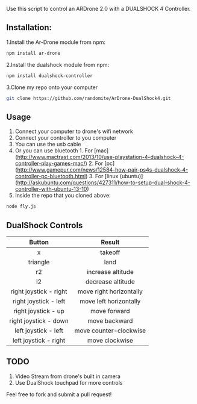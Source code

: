 Use this script to control an ARDrone 2.0 with a DUALSHOCK 4 Controller.

## Installation:

1.Install the Ar-Drone module from npm:
````bash
npm install ar-drone
````

2.Install the dualshock module from npm:
````bash
npm install dualshock-controller
````

3.Clone my repo onto your computer
````bash
git clone https://github.com/randomite/ArDrone-DualShock4.git
````

## Usage
1. Connect your computer to drone's wifi network
2. Connect your controller to you computer
  1. You can use the usb cable
  2. Or you can use bluetooth
    1. For [mac] (http://www.mactrast.com/2013/10/use-playstation-4-dualshock-4-controller-play-games-mac/)
    2. For [pc] (http://www.gamepur.com/news/12584-how-pair-ps4s-dualshock-4-controller-pc-bluetooth.html) 
    3. For [linux \(ubuntu)] (http://askubuntu.com/questions/427311/how-to-setup-dual-shock-4-controller-with-ubuntu-13-10)
3. Inside the repo that you cloned above:
````bash
node fly.js
````
## DualShock Controls
| Button        | Result           |
| :-------------: |:-------------:|
| x      | takeoff |
| triangle      | land  |
| r2 | increase altitude       |
| l2 | decrease altitude |
| right joystick - right |move right horizontally |
| right joystick - left |move left horizontally |
| right joystick - up |move forward|
| right joystick - down |move backward|
| left joystick - left |move counter-clockwise |
| left joystick - right |move clockwise |

## TODO
1. Video Stream from drone's built in camera
2. Use DualShock touchpad for more controls

Feel free to fork and submit a pull request!
